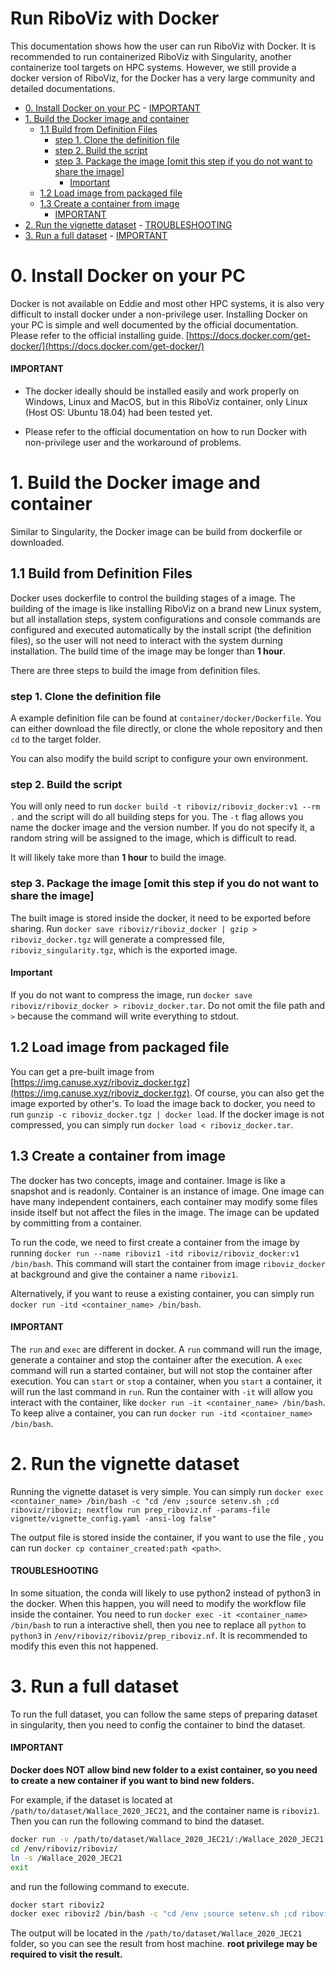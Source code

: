<h1>Run RiboViz with Docker</h1>

This documentation shows how the user can run RiboViz with Docker.
It is recommended to run containerized RiboViz with Singularity, another containerize tool targets on HPC systems.
However, we still provide a docker version of RiboViz, for the Docker has a very large community and detailed documentations.

- [0. Install Docker on your PC](#0-install-docker-on-your-pc)
      - [IMPORTANT](#important)
- [1. Build the Docker image and container](#1-build-the-docker-image-and-container)
  - [1.1 Build from Definition Files](#11-build-from-definition-files)
    - [step 1. Clone the definition file](#step-1-clone-the-definition-file)
    - [step 2. Build the script](#step-2-build-the-script)
    - [step 3. Package the image [omit this step if you do not want to share the image]](#step-3-package-the-image-omit-this-step-if-you-do-not-want-to-share-the-image)
      - [Important](#important-1)
  - [1.2 Load image from packaged file](#12-load-image-from-packaged-file)
  - [1.3 Create a container from image](#13-create-a-container-from-image)
      - [IMPORTANT](#important-2)
- [2. Run the vignette dataset](#2-run-the-vignette-dataset)
      - [TROUBLESHOOTING](#troubleshooting)
- [3. Run a full dataset](#3-run-a-full-dataset)
      - [IMPORTANT](#important-3)

# 0. Install Docker on your PC
Docker is not available on Eddie and most other HPC systems, it is also very difficult to install docker under a non-privilege user.
Installing Docker on your PC is simple and well documented by the official documentation.
Please refer to the official installing guide.
[https://docs.docker.com/get-docker/](https://docs.docker.com/get-docker/)


#### IMPORTANT
* The docker ideally should be installed easily and work properly on Windows, Linux and MacOS, but in this RiboViz container, only Linux (Host OS: Ubuntu 18.04) had been tested yet.

* Please refer to the official documentation on how to run Docker with non-privilege user and the workaround of problems.

# 1. Build the Docker image and container
Similar to Singularity, the Docker image can be build from dockerfile or downloaded.
## 1.1 Build from Definition Files
Docker uses dockerfile to control the building stages of a image.
The building of the image is like installing RiboViz on a brand new Linux system, but all installation steps, system configurations and console commands are configured and executed automatically by the install script (the definition files), so the user will not need to interact with the system durning installation. The build time of the image may be longer than **1 hour**.

There are three steps to build the image from definition files.
### step 1. Clone the definition file
A example definition file can be found at `container/docker/Dockerfile`.
You can either download the file directly, or clone the whole repository and then `cd` to the target folder.

You can also modify the build script to configure your own environment.

### step 2. Build the script
You will only need to run `docker build -t riboviz/riboviz_docker:v1 --rm .` and the script will do all building steps for you.
The `-t` flag allows you name the docker image and the version number. If you do not specify it, a random string will be assigned to the image, which is difficult to read.

It will likely take more than **1 hour** to build the image.

### step 3. Package the image [omit this step if you do not want to share the image]
The built image is stored inside the docker, it need to be exported before sharing.
Run `docker save riboviz/riboviz_docker | gzip > riboviz_docker.tgz` will generate a compressed file, `riboviz_singularity.tgz`, which is the exported image.

#### Important
If you do not want to compress the image, run `docker save riboviz/riboviz_docker > riboviz_docker.tar`. Do not omit the file path and `>` because the command will write everything to stdout.

## 1.2 Load image from packaged file
You can get a pre-built image from [https://img.canuse.xyz/riboviz_docker.tgz](https://img.canuse.xyz/riboviz_docker.tgz). Of course, you can also get the image exported by other's.
To load the image back to docker, you need to run `gunzip -c riboviz_docker.tgz | docker load`. If the docker image is not compressed, you can simply run `docker load < riboviz_docker.tar`.

## 1.3 Create a container from image
The docker has two concepts, image and container. Image is like a snapshot and is readonly. Container is an instance of image. One image can have many independent containers, each container may modify some files inside itself but not affect the files in the image. The image can be updated by committing from a container.

To run the code, we need to first create a container from the image by running `docker run --name riboviz1 -itd riboviz/riboviz_docker:v1 /bin/bash`. This command will start the container from image `riboviz_docker` at background and give the container a name `riboviz1`.

Alternatively, if you want to reuse a existing container, you can simply run `docker run -itd <container_name> /bin/bash`.

#### IMPORTANT
The `run` and `exec` are different in docker. A `run` command will run the image, generate a container and stop the container after the execution. A `exec` command will run a started container, but will not stop the container after execution. You can `start` or `stop` a container, when you `start` a container, it will run the last command in `run`. Run the container with `-it` will allow you interact with the container, like `docker run -it <container_name> /bin/bash`. To keep alive a container, you can run `docker run -itd <container_name> /bin/bash`.

# 2. Run the vignette dataset
Running the vignette dataset is very simple.
You can simply run `docker exec <container_name> /bin/bash -c "cd /env ;source setenv.sh ;cd riboviz/riboviz; nextflow run prep_riboviz.nf -params-file vignette/vignette_config.yaml -ansi-log false"`

The output file is stored inside the container, if you want to use the file , you can run `docker cp container_created:path <path>`.

#### TROUBLESHOOTING
In some situation, the conda will likely to use python2 instead of python3 in the docker. When this happen, you will need to modify the workflow file inside the container.
You need to run `docker exec -it <container_name> /bin/bash` to run a interactive shell, then you nee to replace all `python` to `python3` in `/env/riboviz/riboviz/prep_riboviz.nf`.
It is recommended to modify this even this not happened.


# 3. Run a full dataset
To run the full dataset, you can follow the same steps of preparing dataset in singularity, then you need to config the container to bind the dataset.

#### IMPORTANT
**Docker does NOT allow bind new folder to a exist container, so you need to create a new container if you want to bind new folders.**

For example, if the dataset is located at `/path/to/dataset/Wallace_2020_JEC21`, and the container name is `riboviz1`.
Then you can run the following command to bind the dataset.
```bash
docker run -v /path/to/dataset/Wallace_2020_JEC21/:/Wallace_2020_JEC21 --name riboviz2 -it riboviz/riboviz_docker:v1 /bin/bash
cd /env/riboviz/riboviz/
ln -s /Wallace_2020_JEC21
exit
```
and run the following command to execute.
```bash
docker start riboviz2
docker exec riboviz2 /bin/bash -c "cd /env ;source setenv.sh ;cd riboviz/riboviz ; nextflow run prep_riboviz.nf -params-file Wallace_2020_JEC21/Wallace_2020_JEC21_2-samples_10p_up12dwn9_CDS_120bpL_120bpR_config.yaml -work-dir Wallace_2020_JEC21/work -ansi-log false --validate_only"
```

The output will be located in the `/path/to/dataset/Wallace_2020_JEC21` folder, so you can see the result from host machine.
**root privilege may be required to visit the result.**